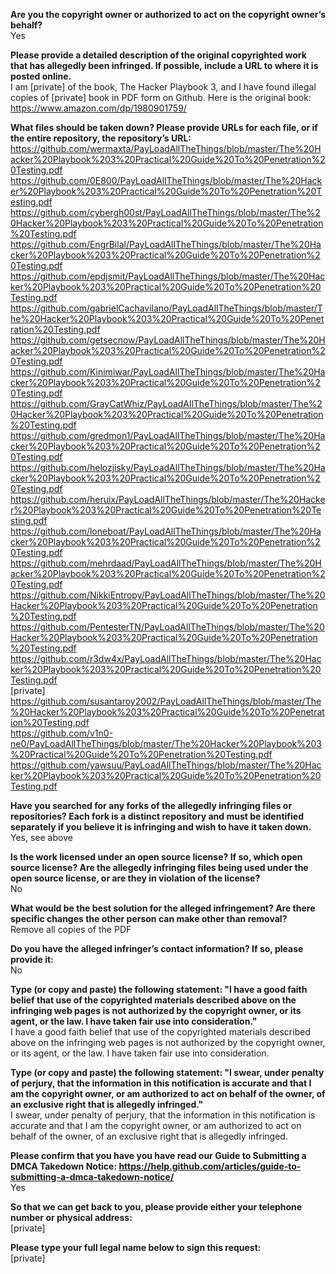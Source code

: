 **Are you the copyright owner or authorized to act on the copyright owner’s behalf?**  
Yes

**Please provide a detailed description of the original copyrighted work that has allegedly been infringed. If possible, include a URL to where it is posted online.**  
I am [private] of the book, The Hacker Playbook 3, and I have found illegal copies of [private] book in PDF form on Github. Here is the original book: https://www.amazon.com/dp/1980901759/

**What files should be taken down? Please provide URLs for each file, or if the entire repository, the repository’s URL:**  
https://github.com/wermaxta/PayLoadAllTheThings/blob/master/The%20Hacker%20Playbook%203%20Practical%20Guide%20To%20Penetration%20Testing.pdf  
https://github.com/0E800/PayLoadAllTheThings/blob/master/The%20Hacker%20Playbook%203%20Practical%20Guide%20To%20Penetration%20Testing.pdf  
https://github.com/cybergh00st/PayLoadAllTheThings/blob/master/The%20Hacker%20Playbook%203%20Practical%20Guide%20To%20Penetration%20Testing.pdf  
https://github.com/EngrBilal/PayLoadAllTheThings/blob/master/The%20Hacker%20Playbook%203%20Practical%20Guide%20To%20Penetration%20Testing.pdf  
https://github.com/epdjsmit/PayLoadAllTheThings/blob/master/The%20Hacker%20Playbook%203%20Practical%20Guide%20To%20Penetration%20Testing.pdf  
https://github.com/gabrielCachavilano/PayLoadAllTheThings/blob/master/The%20Hacker%20Playbook%203%20Practical%20Guide%20To%20Penetration%20Testing.pdf  
https://github.com/getsecnow/PayLoadAllTheThings/blob/master/The%20Hacker%20Playbook%203%20Practical%20Guide%20To%20Penetration%20Testing.pdf  
https://github.com/Kinimiwar/PayLoadAllTheThings/blob/master/The%20Hacker%20Playbook%203%20Practical%20Guide%20To%20Penetration%20Testing.pdf  
https://github.com/GrayCatWhiz/PayLoadAllTheThings/blob/master/The%20Hacker%20Playbook%203%20Practical%20Guide%20To%20Penetration%20Testing.pdf  
https://github.com/gredmon1/PayLoadAllTheThings/blob/master/The%20Hacker%20Playbook%203%20Practical%20Guide%20To%20Penetration%20Testing.pdf  
https://github.com/helozjisky/PayLoadAllTheThings/blob/master/The%20Hacker%20Playbook%203%20Practical%20Guide%20To%20Penetration%20Testing.pdf  
https://github.com/heruix/PayLoadAllTheThings/blob/master/The%20Hacker%20Playbook%203%20Practical%20Guide%20To%20Penetration%20Testing.pdf  
https://github.com/loneboat/PayLoadAllTheThings/blob/master/The%20Hacker%20Playbook%203%20Practical%20Guide%20To%20Penetration%20Testing.pdf  
https://github.com/mehrdaad/PayLoadAllTheThings/blob/master/The%20Hacker%20Playbook%203%20Practical%20Guide%20To%20Penetration%20Testing.pdf  
https://github.com/NikkiEntropy/PayLoadAllTheThings/blob/master/The%20Hacker%20Playbook%203%20Practical%20Guide%20To%20Penetration%20Testing.pdf  
https://github.com/PentesterTN/PayLoadAllTheThings/blob/master/The%20Hacker%20Playbook%203%20Practical%20Guide%20To%20Penetration%20Testing.pdf  
https://github.com/r3dw4x/PayLoadAllTheThings/blob/master/The%20Hacker%20Playbook%203%20Practical%20Guide%20To%20Penetration%20Testing.pdf  
[private]  
https://github.com/susantaroy2002/PayLoadAllTheThings/blob/master/The%20Hacker%20Playbook%203%20Practical%20Guide%20To%20Penetration%20Testing.pdf  
https://github.com/v1n0-ne0/PayLoadAllTheThings/blob/master/The%20Hacker%20Playbook%203%20Practical%20Guide%20To%20Penetration%20Testing.pdf  
https://github.com/yawsuu/PayLoadAllTheThings/blob/master/The%20Hacker%20Playbook%203%20Practical%20Guide%20To%20Penetration%20Testing.pdf  

**Have you searched for any forks of the allegedly infringing files or repositories? Each fork is a distinct repository and must be identified separately if you believe it is infringing and wish to have it taken down.**  
Yes, see above

**Is the work licensed under an open source license? If so, which open source license? Are the allegedly infringing files being used under the open source license, or are they in violation of the license?**  
No

**What would be the best solution for the alleged infringement? Are there specific changes the other person can make other than removal?**  
Remove all copies of the PDF

**Do you have the alleged infringer’s contact information? If so, please provide it:**  
No

**Type (or copy and paste) the following statement: "I have a good faith belief that use of the copyrighted materials described above on the infringing web pages is not authorized by the copyright owner, or its agent, or the law. I have taken fair use into consideration."**  
I have a good faith belief that use of the copyrighted materials described above on the infringing web pages is not authorized by the copyright owner, or its agent, or the law. I have taken fair use into consideration.

**Type (or copy and paste) the following statement: "I swear, under penalty of perjury, that the information in this notification is accurate and that I am the copyright owner, or am authorized to act on behalf of the owner, of an exclusive right that is allegedly infringed."**  
I swear, under penalty of perjury, that the information in this notification is accurate and that I am the copyright owner, or am authorized to act on behalf of the owner, of an exclusive right that is allegedly infringed.

**Please confirm that you have you have read our Guide to Submitting a DMCA Takedown Notice: https://help.github.com/articles/guide-to-submitting-a-dmca-takedown-notice/**  
Yes

**So that we can get back to you, please provide either your telephone number or physical address:**  
[private]  

**Please type your full legal name below to sign this request:**  
[private]
